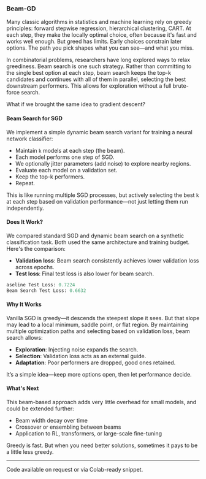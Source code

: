 ### Beam-GD

Many classic algorithms in statistics and machine learning rely on greedy principles: forward stepwise regression, hierarchical clustering, CART. At each step, they make the locally optimal choice, often because it's fast and works well enough. But greed has limits. Early choices constrain later options. The path you pick shapes what you can see—and what you miss.

In combinatorial problems, researchers have long explored ways to relax greediness. Beam search is one such strategy. Rather than committing to the single best option at each step, beam search keeps the top-k candidates and continues with all of them in parallel, selecting the best downstream performers. This allows for exploration without a full brute-force search.

What if we brought the same idea to gradient descent?

#### Beam Search for SGD

We implement a simple dynamic beam search variant for training a neural network classifier:

* Maintain `k` models at each step (the beam).
* Each model performs one step of SGD.
* We optionally jitter parameters (add noise) to explore nearby regions.
* Evaluate each model on a validation set.
* Keep the top-k performers.
* Repeat.

This is like running multiple SGD processes, but actively selecting the best `k` at each step based on validation performance—not just letting them run independently.

#### Does It Work?

We compared standard SGD and dynamic beam search on a synthetic classification task. Both used the same architecture and training budget. Here's the comparison:

* **Validation loss**: Beam search consistently achieves lower validation loss across epochs.
* **Test loss**: Final test loss is also lower for beam search.

```python
aseline Test Loss: 0.7224
Beam Search Test Loss: 0.6632
```

#### Why It Works

Vanilla SGD is greedy—it descends the steepest slope it sees. But that slope may lead to a local minimum, saddle point, or flat region. By maintaining multiple optimization paths and selecting based on validation loss, beam search allows:

* **Exploration**: Injecting noise expands the search.
* **Selection**: Validation loss acts as an external guide.
* **Adaptation**: Poor performers are dropped, good ones retained.

It’s a simple idea—keep more options open, then let performance decide.

#### What's Next

This beam-based approach adds very little overhead for small models, and could be extended further:

* Beam width decay over time
* Crossover or ensembling between beams
* Application to RL, transformers, or large-scale fine-tuning

Greedy is fast. But when you need better solutions, sometimes it pays to be a little less greedy.

---

Code available on request or via Colab-ready snippet.
